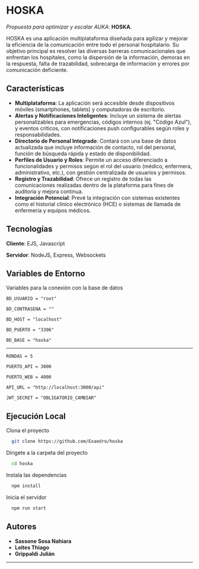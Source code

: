 
# HOSKA

_Propuesta para optimizar y escalar AUKA_: **HOSKA**.

HOSKA es una aplicación multiplataforma diseñada para agilizar y mejorar la eficiencia de la comunicación entre todo el personal hospitalario. Su objetivo principal es resolver las diversas barreras comunicacionales que enfrentan los hospitales, como la dispersión de la información, demoras en la respuesta, falta de trazabilidad, sobrecarga de información y errores por comunicación deficiente.

## Características

*   **Multiplataforma**: La aplicación será accesible desde dispositivos móviles (smartphones, tablets) y computadoras de escritorio.
*   **Alertas y Notificaciones Inteligentes**: Incluye un sistema de alertas personalizables para emergencias, códigos internos (ej. "Código Azul"), y eventos críticos, con notificaciones push configurables según roles y responsabilidades.
*   **Directorio de Personal Integrado**: Contará con una base de datos actualizada que incluye información de contacto, rol del personal, función de búsqueda rápida y estado de disponibilidad.
*   **Perfiles de Usuario y Roles**: Permite un acceso diferenciado a funcionalidades y permisos según el rol del usuario (médico, enfermera, administrativo, etc.), con gestión centralizada de usuarios y permisos.
*   **Registro y Trazabilidad**: Ofrece un registro de todas las comunicaciones realizadas dentro de la plataforma para fines de auditoría y mejora continua.
*   **Integración Potencial**: Prevé la integración con sistemas existentes como el historial clínico electrónico (HCE) o sistemas de llamada de enfermería y equipos médicos.

## Tecnologías

**Cliente**: EJS, Javascript
 
**Servidor**: NodeJS, Express, Websockets 

## Variables de Entorno

Variables para la conexión con la base de datos

`BD_USUARIO = "root"`

`BD_CONTRASENA = ""`

`BD_HOST = "localhost"`

`BD_PUERTO = "3306"`

`BD_BASE = "hoska"`

---

`RONDAS = 5`

`PUERTO_API = 3000`

`PUERTO_WEB = 4000`

`API_URL = "http://localhost:3000/api"`

`JWT_SECRET = "OBLIGATORIO_CAMBIAR"`

## Ejecución Local

Clona el proyecto

```bash
  git clone https://github.com/Exaedro/hoska
```

Dirigete a la carpeta del proyecto

```bash
  cd hoska
```

Instala las dependencias

```bash
  npm install
```

Inicia el servidor

```bash
  npm run start
```

## Autores

*   **Sassone Sosa Nahiara**
*   **Leites Thiago**
*   **Grippaldi Julián**
---